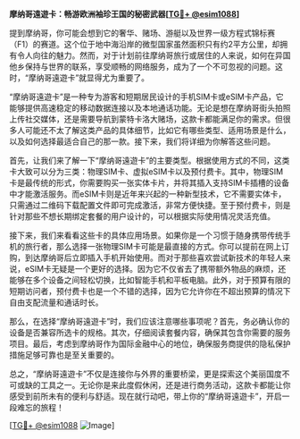 **摩纳哥遠遊卡：畅游欧洲袖珍王国的秘密武器[[TG💪+ @esim1088](https://t.me/s/esim1088)]**

提到摩纳哥，你可能会想到它的奢华、赌场、游艇以及世界一级方程式锦标赛（F1）的赛道。这个位于地中海沿岸的微型国家虽然面积只有约2平方公里，却拥有令人向往的魅力。然而，对于计划前往摩纳哥旅行或居住的人来说，如何在异国他乡保持与世界的联系，享受顺畅的网络服务，成为了一个不可忽视的问题。这时，“摩纳哥遠遊卡”就显得尤为重要了。

“摩纳哥遠遊卡”是一种专为游客和短期居民设计的手机SIM卡或eSIM卡产品，它能够提供高速稳定的移动数据连接以及本地通话功能。无论是想在摩纳哥街头拍照上传社交媒体，还是需要导航到蒙特卡洛大赌场，这款卡都能满足你的需求。但很多人可能还不太了解这类产品的具体细节，比如它有哪些类型、适用场景是什么，以及如何选择最适合自己的那一款。接下来，我们将详细为你解答这些问题。

首先，让我们来了解一下“摩纳哥遠遊卡”的主要类型。根据使用方式的不同，这类卡大致可以分为三类：物理SIM卡、虚拟eSIM卡以及预付费卡。其中，物理SIM卡是最传统的形式，你需要购买一张实体卡片，并将其插入支持SIM卡插槽的设备中才能激活服务。而eSIM卡则是近年来兴起的一种新型技术，它不需要实体卡，只需通过二维码下载配置文件即可完成激活，非常方便快捷。至于预付费卡，则是针对那些不想长期绑定套餐的用户设计的，可以根据实际使用情况灵活充值。

接下来，我们来看看这些卡的具体应用场景。如果你是一个习惯于随身携带传统手机的旅行者，那么选择一张物理SIM卡可能是最直接的方式。你可以提前在网上订购，到达摩纳哥后立即插入手机开始使用。而对于那些喜欢尝试新技术的年轻人来说，eSIM卡无疑是一个更好的选择。因为它不仅省去了携带额外物品的麻烦，还能够在多个设备之间轻松切换，比如智能手机和平板电脑。此外，对于预算有限的短期访问者，预付费卡也是一个不错的选择，因为它允许你在不超出预算的情况下自由支配流量和通话时长。

那么，在选择“摩纳哥遠遊卡”时，我们应该注意哪些事项呢？首先，务必确认你的设备是否兼容所选卡的规格。其次，仔细阅读套餐内容，确保其包含你需要的服务项目。最后，考虑到摩纳哥作为国际金融中心的地位，确保服务商提供的隐私保护措施足够可靠也是至关重要的。

总之，“摩纳哥遠遊卡”不仅是连接你与外界的重要桥梁，更是探索这个美丽国度不可或缺的工具之一。无论你是来此度假休闲，还是进行商务活动，这款卡都能让你感受到前所未有的便利与舒适。现在就行动吧，带上你的“摩纳哥遠遊卡”，开启一段难忘的旅程！

[[TG💪+ @esim1088](https://t.me/s/esim1088) ![Image](https://i.postimg.cc/4NQfJmqS/Snipaste-2025-05-13-00-14-12.png)]
